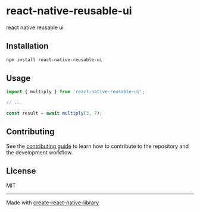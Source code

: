 # react-native-reusable-ui

react native reusable ui

## Installation

```sh
npm install react-native-reusable-ui
```

## Usage


```js
import { multiply } from 'react-native-reusable-ui';

// ...

const result = await multiply(3, 7);
```


## Contributing

See the [contributing guide](CONTRIBUTING.md) to learn how to contribute to the repository and the development workflow.

## License

MIT

---

Made with [create-react-native-library](https://github.com/callstack/react-native-builder-bob)
